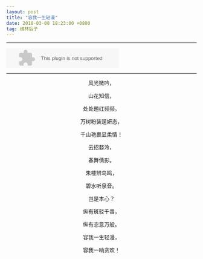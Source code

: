 ```yaml
---
layout: post
title: "容我一生轻漫"
date: 2018-03-08 18:23:00 +0800
tag: 樵林后子
---
```

-----------------------------------------

<embed src="//music.163.com/style/swf/widget.swf?sid=296964&type=2&auto=1&width=278&height=32" width="298" height="52"  allowNetworking="all">

-----------------------------------------



<p align="center">风光微吟，</p>
<p align="center">山花知信，</p>
<p align="center">处处鶗红频频。</p>
<p align="center">万树粉装逞妍态，</p>
<p align="center">千山艳裹显柔情！</p>
<p align="center">云招婺泠，</p>
<p align="center">春舞倩影。</p>
<p align="center">朱楼辨鸟鸣，</p>
<p align="center">碧水听泉音。</p>
<p align="center">岂是本心？</p>
<p align="center">纵有斑驳千番，</p>
<p align="center">纵有恣意万般。</p>
<p align="center">容我一生轻漫，</p>
<p align="center">容我一响贪欢！</p>

